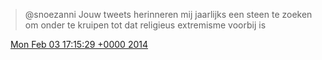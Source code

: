 > @snoezanni Jouw tweets herinneren mij jaarlijks een steen te zoeken om onder te kruipen tot dat religieus extremisme voorbij is

<img src="../../media/tweet.ico" width="12" /> [Mon Feb 03 17:15:29 +0000 2014](https://twitter.com/DromerDenker/status/430389090111217664)
